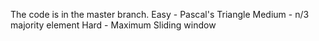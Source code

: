 The code is in the master branch. 
Easy - Pascal's Triangle
Medium - n/3 majority element 
Hard - Maximum Sliding window 
